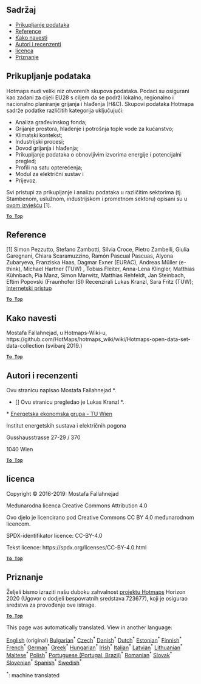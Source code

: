 <h2> Sadržaj </h2><ul><li> <a href="#Data-collection">Prikupljanje podataka</a> </li><li> <a href="#References">Reference</a> </li><li> <a href="#how-to-cite">Kako navesti</a> </li><li> <a href="#authors-and-reviewers">Autori i recenzenti</a> </li><li> <a href="#license">licenca</a> </li><li> <a href="#acknowledgement">Priznanje</a> </li></ul><h2> Prikupljanje podataka </h2><p> Hotmaps nudi veliki niz otvorenih skupova podataka. Podaci su osigurani kao zadani za cijeli EU28 s ciljem da se podrži lokalno, regionalno i nacionalno planiranje grijanja i hlađenja (H&amp;C). Skupovi podataka Hotmapa sadrže podatke različitih kategorija uključujući: </p><ul><li> Analiza građevinskog fonda; </li><li> Grijanje prostora, hlađenje i potrošnja tople vode za kućanstvo; </li><li> Klimatski kontekst; </li><li> Industrijski procesi; </li><li> Dovod grijanja i hlađenja; </li><li> Prikupljanje podataka o obnovljivim izvorima energije i potencijalni pregled; </li><li> Profili na satu opterećenja; </li><li> Modul za električni sustav i </li><li> Prijevoz. </li></ul><p> Svi pristupi za prikupljanje i analizu podataka u različitim sektorima (tj. Stambenom, uslužnom, industrijskom i prometnom sektoru) opisani su u <a href="https://www.hotmaps-project.eu/wp-content/uploads/2018/03/D2.3-Hotmaps_for-upload_revised-final_.pdf">ovom izvješću</a> [1]. </p><p><ins> <code><strong><a href="#table-of-contents">To Top</a></strong></code> </ins> </p><h2> Reference </h2><p> [1] Simon Pezzutto, Stefano Zambotti, Silvia Croce, Pietro Zambelli, Giulia Garegnani, Chiara Scaramuzzino, Ramón Pascual Pascuas, Alyona Zubaryeva, Franziska Haas, Dagmar Exner (EURAC), Andreas Müller (e-think), Michael Hartner (TUW) , Tobias Fleiter, Anna-Lena Klingler, Matthias Kühnbach, Pia Manz, Simon Marwitz, Matthias Rehfeldt, Jan Steinbach, Eftim Popovski (Fraunhofer ISI) Recenzirali Lukas Kranzl, Sara Fritz (TUW); <a href="https://www.hotmaps-project.eu/wp-content/uploads/2018/03/D2.3-Hotmaps_for-upload_revised-final_.pdf">Internetski pristup</a> </p><p><ins> <code><strong><a href="#table-of-contents">To Top</a></strong></code> </ins> </p><h2> Kako navesti </h2><p> Mostafa Fallahnejad, u Hotmaps-Wiki-u, https://github.com/HotMaps/hotmaps_wiki/wiki/Hotmaps-open-data-set-data-collection (svibanj 2019.) </p><p><ins> <code><strong><a href="#table-of-contents">To Top</a></strong></code> </ins> </p><h2> Autori i recenzenti </h2><p> Ovu stranicu napisao Mostafa Fallahnejad *. </p><ul><li> [] Ovu stranicu pregledao je Lukas Kranzl *. </li></ul><p> * <a href="https://eeg.tuwien.ac.at/">Energetska ekonomska grupa - TU Wien</a> </p><p> Institut energetskih sustava i električnih pogona </p><p> Gusshausstrasse 27-29 / 370 </p><p> 1040 Wien </p><p><ins> <code><strong><a href="#table-of-contents">To Top</a></strong></code> </ins> </p><h2> licenca </h2><p> Copyright © 2016-2019: Mostafa Fallahnejad </p><p> Međunarodna licenca Creative Commons Attribution 4.0 </p><p> Ovo djelo je licencirano pod Creative Commons CC BY 4.0 međunarodnom licencom. </p><p> SPDX-identifikator licence: CC-BY-4.0 </p><p> Tekst licence: https://spdx.org/licenses/CC-BY-4.0.html </p><p><ins> <code><strong><a href="#table-of-contents">To Top</a></strong></code> </ins> </p><h2> Priznanje </h2><p> Željeli bismo izraziti našu duboku zahvalnost <a href="https://www.hotmaps-project.eu">projektu Hotmaps</a> Horizon 2020 (Ugovor o dodjeli bespovratnih sredstava 723677), koji je osigurao sredstva za provođenje ove istrage. </p><p><ins> <code><strong><a href="#table-of-contents">To Top</a></strong></code> </ins> </p>

This page was automatically translated. View in another language:

[English](en-Hotmaps-data-set-method-of-data-collection) (original) [Bulgarian](bg-Hotmaps-data-set-method-of-data-collection)<sup>\*</sup>  [Czech](cs-Hotmaps-data-set-method-of-data-collection)<sup>\*</sup> [Danish](da-Hotmaps-data-set-method-of-data-collection)<sup>\*</sup> [Dutch](nl-Hotmaps-data-set-method-of-data-collection)<sup>\*</sup> [Estonian](et-Hotmaps-data-set-method-of-data-collection)<sup>\*</sup> [Finnish](fi-Hotmaps-data-set-method-of-data-collection)<sup>\*</sup> [French](fr-Hotmaps-data-set-method-of-data-collection)<sup>\*</sup> [German](de-Hotmaps-data-set-method-of-data-collection)<sup>\*</sup> [Greek](el-Hotmaps-data-set-method-of-data-collection)<sup>\*</sup> [Hungarian](hu-Hotmaps-data-set-method-of-data-collection)<sup>\*</sup> [Irish](ga-Hotmaps-data-set-method-of-data-collection)<sup>\*</sup> [Italian](it-Hotmaps-data-set-method-of-data-collection)<sup>\*</sup> [Latvian](lv-Hotmaps-data-set-method-of-data-collection)<sup>\*</sup> [Lithuanian](lt-Hotmaps-data-set-method-of-data-collection)<sup>\*</sup> [Maltese](mt-Hotmaps-data-set-method-of-data-collection)<sup>\*</sup> [Polish](pl-Hotmaps-data-set-method-of-data-collection)<sup>\*</sup> [Portuguese (Portugal, Brazil)](pt-Hotmaps-data-set-method-of-data-collection)<sup>\*</sup> [Romanian](ro-Hotmaps-data-set-method-of-data-collection)<sup>\*</sup> [Slovak](sk-Hotmaps-data-set-method-of-data-collection)<sup>\*</sup> [Slovenian](sl-Hotmaps-data-set-method-of-data-collection)<sup>\*</sup> [Spanish](es-Hotmaps-data-set-method-of-data-collection)<sup>\*</sup> [Swedish](sv-Hotmaps-data-set-method-of-data-collection)<sup>\*</sup> 

<sup>\*</sup>: machine translated
